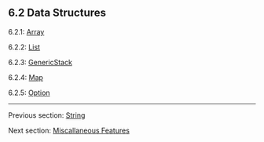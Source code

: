 ## 6.2 Data Structures

6.2.1: [Array](https://github.com/Simn/HaxeManual/tree/master/md/manual/6.2.1-Array.md)

6.2.2: [List](https://github.com/Simn/HaxeManual/tree/master/md/manual/6.2.2-List.md)

6.2.3: [GenericStack](https://github.com/Simn/HaxeManual/tree/master/md/manual/6.2.3-GenericStack.md)

6.2.4: [Map](https://github.com/Simn/HaxeManual/tree/master/md/manual/6.2.4-Map.md)

6.2.5: [Option](https://github.com/Simn/HaxeManual/tree/master/md/manual/6.2.5-Option.md)

---

Previous section: [String](https://github.com/Simn/HaxeManual/tree/master/md/manual/6.1-String.md)

Next section: [Miscallaneous Features](https://github.com/Simn/HaxeManual/tree/master/md/manual/7-Miscallaneous_Features.md)